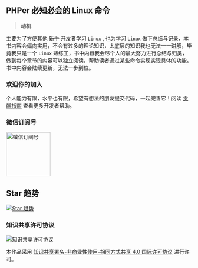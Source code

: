 ## PHPer 必知必会的 Linux 命令

> __动机__

主要为了方便其他 ~~新手~~ 开发者学习 `Linux` , 也为学习 `Linux` 做下总结与记录，本书内容会偏向实用，不会有过多的理论知识，太底层的知识我也无法一一讲解，毕竟我只是一个 `Linux` 熟练工，书中内容我会尽个人的最大努力进行总结与归类，做到每个章节的内容可以独立阅读，帮助读者通过某些命令实现实现具体的功能。书中内容会陆续更新，无法一步到位。

### 欢迎你的加入

个人能力有限，水平也有限，希望有想法的朋友提交代码，一起完善它！阅读 [贡献指南](CONTRIBUTING.md) 查看更多开发者帮助。

### 微信订阅号

<img width="120" src="/images/qrcode_for_wechat.jpg" alt="微信订阅号" title="微信订阅号" />

## Star 趋势

[![Star 趋势](https://api.star-history.com/svg?repos=Nick233333/phper-linux-gitbook&type=Date)](https://star-history.com/#Nick233333/phper-linux-gitbook&Date)


### 知识共享许可协议

![知识共享许可协议](https://i.creativecommons.org/l/by-nc-sa/4.0/88x31.png)  

本作品采用 [知识共享署名-非商业性使用-相同方式共享 4.0 国际许可协议](http://creativecommons.org/licenses/by-nc-sa/4.0/) 进行许可。
